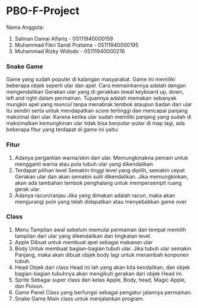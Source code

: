 # PBO-F-Project

Nama Anggota:
1. Salman Damai Alfariq           - 05111940000159
2. Muhammad Fikri Sandi Pratama   - 05111940000195
3. Muhammad Rizky Widodo          - 05111940000216

### Snake Game
<p>Game yang sudah populer di kalangan masyarakat. Game ini memiliki beberapa objek seperti ular dan apel. Cara memainkannya adalah dengan mengendalikan Gerakan ular yang di gerakkan lewat keyboard up, down, left and right dalam permainan. Tujuannya adalah memakan sebanyak mungkin apel yang muncul tanpa menabrak tembok ataupun badan dari ular itu sendiri serta untuk mendapatkan score tertinggi dan mencapai panjang maksimal dari ular. Karena ketika ular sudah memiliki panjang yang sudah di maksimalkan kemungkinan ular tidak bisa berputar-putar di map lagi, ada beberapa fitur yang terdapat di game ini yaitu: </p>

### Fitur
1.	Adanya pergantian warna/skin dari ular.
Memungkinakna pemain untuk mengganti warna atau pola tubuh ular yang dikendalikan
2.	Terdapat pilihan level
Semakin tinggi level yang dipilih, semakin cepat Gerakan ular dan akan semakin sulit dikendalikan. Jika memungkinkan, akan ada tambahan tembok penghalang untuk mempersempit ruang gerak ular.
3.	Adanya racun/ranjau
Jika yang dimakan adalah racun, maka akan mengurangi poin yang telah didapatkan atau menyebabkan game over

### Class
1.	Menu
Tampilan awal sebelum memulai permainan dan tempat memilih tampilan dari ular yang dikendalikan dan tingkatan level.
2.	Apple
Dibuat untuk membuat apel sebagai makanan ular
3.	Body
Untuk membuat bagian-bagian tubuh ular. Jika tubuh ular semakin Panjang, maka akan dibuat objek body lagi untuk menambah konponen tubuh.
4.	Head
Objek dari class Head ini lah yang akan kita kendalikan, dan objek bagian-bagian tubuhnya akan mengikuti gerakan dari objek  Head ini.
5.	Sprite
Sebagai super class dari kelas Apple, Body, head, Magic Apple, dan Poison.
6.	Game Panel
Class yang berfungsi sebagai pengatur jalannya permainan.
7.	Snake Game
Main class untuk menjalankan program.
